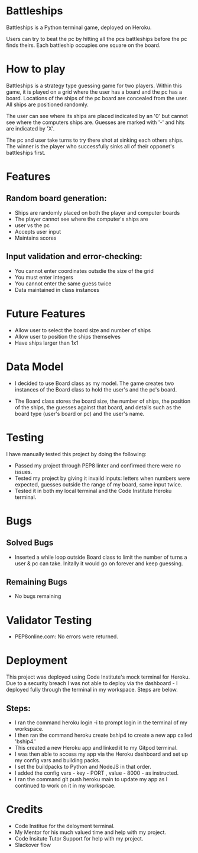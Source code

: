 # Battleships

Battleships is a Python terminal game, deployed on Heroku.

Users can try to beat the pc by hitting all the pcs battleships before the pc finds theirs. Each battleship occupies one square on the board.

# How to play

Battleships is a strategy type guessing game for two players. Within this game, it is played on a grid where the user has a board and the pc has a board. Locations of the ships of the pc board are concealed from the user. All ships are positioned randomly. 

The user can see where its ships are placed indicated by an '0' but cannot see where the computers ships are. Guesses are marked with '-' and hits are indicated by 'X'.

The pc and user take turns to try there shot at sinking each others ships. The winner is the player who successfully sinks all of their opponet's battleships first. 

# Features

## Random board generation:
- Ships are randomly placed on both the player and computer boards
- The player cannot see where the computer's ships are
- user vs the pc
- Accepts user input
- Maintains scores

## Input validation and error-checking:
- You cannot enter coordinates outsdie the size of the grid
- You must enter integers
- You cannot enter the same guess twice
- Data maintained in class instances

# Future Features

- Allow user to select the board size and number of ships
- Allow user to position the ships themselves
- Have ships larger than 1x1

# Data Model

- I decided to use Board class as my model. The game creates two instances of the Board class to hold the user's and the pc's board. 

- The Board class stores the board size, the number of ships, the position of the ships, the guesses against that board, and details such as the board type (user's board or pc) and the user's name. 


# Testing

I have manually tested this project by doing the following:

- Passed my project through PEP8 linter and confirmed there were no issues. 
- Tested my project by giving it invaild inputs: letters when numbers were expected, guesses outside the range of my board, same input twice. 
- Tested it in both my local terminal and the Code Institute Heroku terminal. 

# Bugs

## Solved Bugs
- Inserted a while loop outside Board class to limit the number of turns a user & pc can take. Initally it would go on forever and keep guessing. 

## Remaining Bugs
- No bugs remaining

# Validator Testing

- PEP8online.com:
No errors were returned.

# Deployment 

This project was deployed using Code Institute's mock terminal for Heroku. Due to a security breach I was not able to deploy via the dashboard - I deployed fully through the terminal in my workspace. Steps are below.  

## Steps:
- I ran the command heroku login -i to prompt login in the terminal of my workspace. 
- I then ran the command heroku create bship4 to create a new app called 'bship4.'
- This created a new Heroku app and linked it to my Gitpod terminal. 
- I was then able to access my app via the Heroku dashboard and set up my config vars and building packs. 
- I set the buildpacks to Python and NodeJS in that order.
- I added the config vars - key - PORT , value - 8000 - as instructed. 
- I ran the command git push heroku main to update my app as I continued to work on it in my workspcae. 

# Credits
- Code Institue for the deloyment terminal.
- My Mentor for his much valued time and help with my project. 
- Code Insitute Tutor Support for help with my project. 
- Slackover flow
